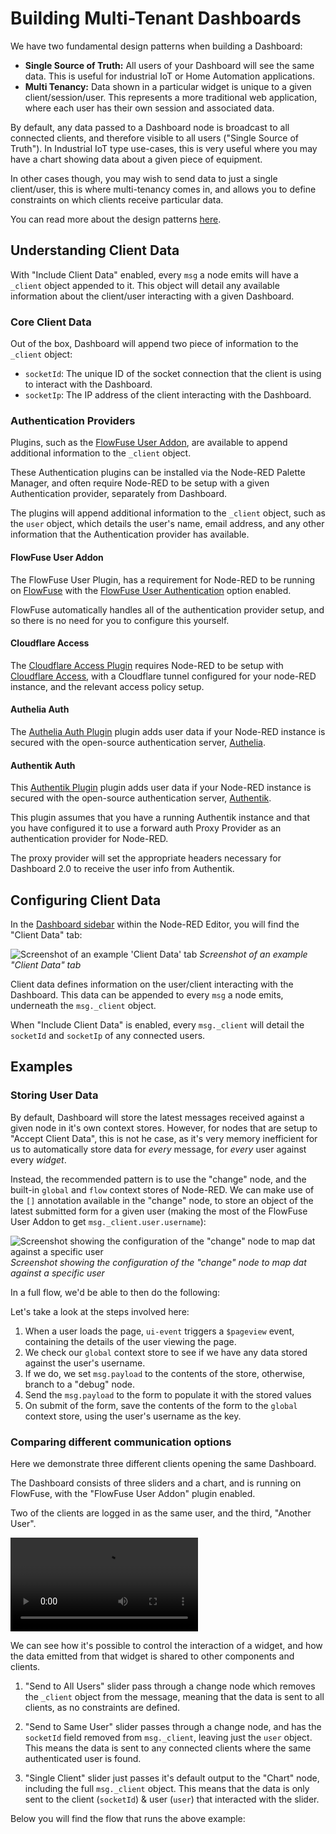 <script setup>
    import { ref } from 'vue'
    import AuthProvider from '../components/AuthProvider.vue'
    import FlowViewer from '../components/FlowViewer.vue'
    import ExampleSlider from '../examples/multi-tenancy.json'
    import ExampleForm from '../examples/multi-tenancy-form.json'

    const examples = ref({
      'multi-tenant-slider': ExampleSlider,
      'multi-tenant-form': ExampleForm
    })
</script>

# Building Multi-Tenant Dashboards

We have two fundamental design patterns when building a Dashboard:

- **Single Source of Truth:** All users of your Dashboard will see the same data. This is useful for industrial IoT or Home Automation applications.
- **Multi Tenancy:** Data shown in a particular widget is unique to a given client/session/user. This represents a more traditional web application, where each user has their own session and associated data.

By default, any data passed to a Dashboard node is broadcast to all connected clients, and therefore visible to all users ("Single Source of Truth"). In Industrial IoT type use-cases, this is very useful where you may have a chart showing data about a given piece of equipment.

In other cases though, you may wish to send data to just a single client/user, this is where multi-tenancy comes in, and allows you to define constraints on which clients receive particular data.

You can read more about the design patterns [here](../getting-started.md#design-patterns).

## Understanding Client Data

With "Include Client Data" enabled, every `msg` a node emits will have a `_client` object appended to it. This object will detail any available information about the client/user interacting with a given Dashboard.

### Core Client Data

Out of the box, Dashboard will append two piece of information to the `_client` object:

- `socketId`: The unique ID of the socket connection that the client is using to interact with the Dashboard.
- `socketIp`: The IP address of the client interacting with the Dashboard.

### Authentication Providers

Plugins, such as the [FlowFuse User Addon](https://flowfuse.com/blog/2024/04/displaying-logged-in-users-on-dashboard/), are available to append additional information to the `_client` object. 

These Authentication plugins can be installed via the Node-RED Palette Manager, and often require Node-RED to be setup with a given Authentication provider, separately from Dashboard.

The plugins will append additional information to the `_client` object, such as the `user` object, which details the user's name, email address, and any other information that the Authentication provider has available.

#### FlowFuse User Addon

<AuthProvider img="/images/addon-logos/flowfuse-logo-square.png">
  The <a class="https://flows.nodered.org/node/@flowfuse/node-red-dashboard-2-user-addon">FlowFuse User Plugin</a>, has a requirement for Node-RED to be running on <a href="https://flowfuse.com/">FlowFuse</a> with the <a href="https://flowfuse.com/docs/user/instance-settings/#flowfuse-user-authentication">FlowFuse User Authentication</a> option enabled.

  FlowFuse automatically handles all of the authentication provider setup, and so there is no need for you to configure this yourself.
</AuthProvider>

#### Cloudflare Access

<AuthProvider img="/images/addon-logos/auth-plugin-cloudflare.jpg">
  The <a href="https://flows.nodered.org/node/@fullmetal-fred/node-red-dashboard-2-cloudflare-auth" target="_blank">Cloudflare Access Plugin</a> requires Node-RED to be setup with <a href="https://www.cloudflare.com/en-gb/zero-trust/products/access/" target="_blank">Cloudflare Access</a>, with a Cloudflare tunnel configured for your node-RED instance, and the relevant access policy setup.
</AuthProvider>

#### Authelia Auth

<AuthProvider img="/images/addon-logos/auth-plugin-authelia.png">
  The <a href="https://flows.nodered.org/node/@aikitori/node-red-dashboard-2-authelia-auth" target="_blank">Authelia Auth Plugin</a> plugin adds user data if your Node-RED instance is secured with the open-source authentication server, <a href="https://www.authelia.com/" target="_blank">Authelia</a>.
</AuthProvider>

#### Authentik Auth

<AuthProvider img="/images/addon-logos/auth-plugin-authentik.png">
  This <a href="https://flows.nodered.org/node/@cgjgh/node-red-dashboard-2-authentik-auth" target="_blank">Authentik Plugin</a> plugin adds user data if your Node-RED instance is secured with the open-source authentication server, <a href="https://goauthentik.io/" target="_blank">Authentik</a>.

  This plugin assumes that you have a running Authentik instance and that you have configured it to use a forward auth Proxy Provider as an authentication provider for Node-RED.

  The proxy provider will set the appropriate headers necessary for Dashboard 2.0 to receive the user info from Authentik.
</AuthProvider>

## Configuring Client Data

In the [Dashboard sidebar](./sidebar.md#client-data) within the Node-RED Editor, you will find the "Client Data" tab:

<img data-zoomable style="max-width: 400px; margin: auto;" src="/images/dashboard-sidebar-clientdata.png" alt="Screenshot of an example 'Client Data' tab"/>
<em>Screenshot of an example "Client Data" tab</em>

Client data defines information on the user/client interacting with the Dashboard. This data can be appended to every `msg` a node emits, underneath the `msg._client` object.

When "Include Client Data" is enabled, every `msg._client` will detail the `socketId` and `socketIp` of any connected users. 

## Examples

### Storing User Data

By default, Dashboard will store the latest messages received against a given node in it's own context stores. However, for nodes that are setup to "Accept Client Data", this is not he case, as it's very memory inefficient for us to automatically store data for _every_ message, for _every_ user against every _widget_.

Instead, the recommended pattern is to use the "change" node, and the built-in `global` and `flow` context stores of Node-RED. We can make use of the `[]` annotation available in the "change" node, to store an object of the latest submitted form for a given user (making the most of the FlowFuse User Addon to get `msg._client.user.username`):

![Screenshot showing the configuration of the "change" node to map dat against a specific user](/images/multiuser-context-store.png "Screenshot showing the configuration of the 'change' node to map dat against a specific user")
_Screenshot showing the configuration of the "change" node to map dat against a specific user_

In a full flow, we'd be able to then do the following:

<FlowViewer :flow="examples['multi-tenant-form']" height="300px"/>


Let's take a look at the steps involved here:

1. When a user loads the page, `ui-event` triggers a `$pageview` event, containing the details of the user viewing the page. 
2. We check our `global` context store to see if we have any data stored against the user's username.
3. If we do, we set `msg.payload` to the contents of the store, otherwise, branch to a "debug" node.
4. Send the `msg.payload` to the form to populate it with the stored values
5. On submit of the form, save the contents of the form to the `global` context store, using the user's username as the key.

### Comparing different communication options

Here we demonstrate three different clients opening the same Dashboard.

The Dashboard consists of three sliders and a chart, and is running on FlowFuse, with the "FlowFuse User Addon" plugin enabled.

Two of the clients are logged in as the same user, and the third, "Another User".

<video controls>
    <source src="https://github.com/FlowFuse/node-red-dashboard/assets/99246719/76601b4c-8d25-451c-b04f-e5ee4cf7efb0" type="video/mp4">
    Your browser does not support the video tag.
</video>

We can see how it's possible to control the interaction of a widget, and how the data emitted from that widget is shared to other components and clients.

1. "Send to All Users" slider pass through a change node which removes the `_client` object from the message, meaning that the data is sent to all clients, as no constraints are defined.

2. "Send to Same User" slider passes through a change node, and has the `socketId` field removed from `msg._client`, leaving just the `user` object. This means the data is sent to any connected clients where the same authenticated user is found.

3. "Single Client" slider just passes it's default output to the "Chart" node, including the full `msg._client` object. This means that the data is only sent to the client (`socketId`) & user (`user`) that interacted with the slider.

Below you will find the flow that runs the above example:

<FlowViewer :flow="examples['multi-tenant-slider']" height="300px"/>
